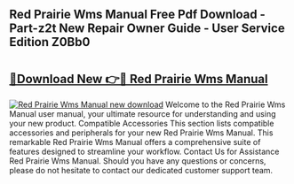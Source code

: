 ## Red Prairie Wms Manual Free Pdf Download - Part-z2t New Repair Owner Guide - User Service Edition Z0Bb0

# <h2><a href="http://cf19569.oget.top/?id=Red+Prairie+Wms+Manual">🔗Download New 👉🔴 Red Prairie Wms Manual</a></h2>

[![Red Prairie Wms Manual new download](https://i.imgur.com/5g1atiW.png)](http://cf19569.oget.top/?id=Red+Prairie+Wms+Manual)
Welcome to the Red Prairie Wms Manual user manual, your ultimate resource for understanding and using your new product. Compatible Accessories This section lists compatible accessories and peripherals for your new Red Prairie Wms Manual. This remarkable Red Prairie Wms Manual offers a comprehensive suite of features designed to streamline your workflow. Contact Us for Assistance Red Prairie Wms Manual. Should you have any questions or concerns, please do not hesitate to contact our dedicated customer support team.
